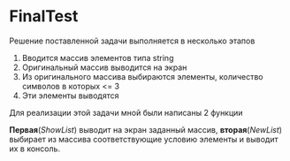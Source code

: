 # FinalTest

Решение поставленной задачи выполняется в несколько этапов

1. Вводится массив элементов типа string
2. Оригинальный массив выводится на экран
3. Из оригинального массива выбираются элементы, количество символов в которых <= 3
4. Эти элементы выводятся

Для реализации этой задачи мной были написаны 2 функции

**Первая**(*ShowList*) выводит на экран заданный массив, **вторая**(*NewList*) выбирает из массива соответствующие условию элементы и выводит их в консоль.